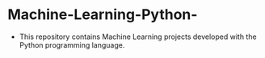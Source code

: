 # Machine-Learning-Python-

- This repository contains Machine Learning projects developed with the Python programming language.
